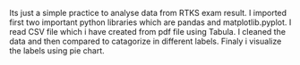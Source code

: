 Its just a simple practice to analyse data from RTKS exam result.
I imported first two important python libraries which are pandas and matplotlib.pyplot. I read CSV file which i have created from pdf file using Tabula.
I cleaned the data and then compared to catagorize in different labels. Finaly i visualize the labels using pie chart. 
